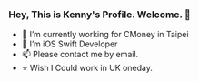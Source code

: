 ### Hey, This is Kenny's Profile. Welcome. 👋
- 🔭 I’m currently working for CMoney in Taipei
- 🌱 I’m iOS Swift Developer
- 📫 Please contact me by email.
- ⭐️ Wish I Could work in UK oneday.

<!--
**kenny55660955/kenny55660955** is a ✨ _special_ ✨ repository because its `README.md` (this file) appears on your GitHub profile.

Here are some ideas to get you started:


-->
